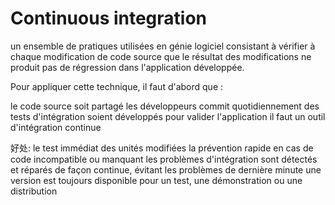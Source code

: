 # Continuous integration

un ensemble de pratiques utilisées en génie logiciel consistant à vérifier à chaque modification de code source que le résultat des modifications ne produit pas de régression dans l'application développée.

Pour appliquer cette technique, il faut d'abord que :

le code source soit partagé
les développeurs commit quotidiennement
des tests d'intégration soient développés pour valider l'application
il faut un outil d'intégration continue

好处:
le test immédiat des unités modifiées
la prévention rapide en cas de code incompatible ou manquant
les problèmes d'intégration sont détectés et réparés de façon continue, évitant les problèmes de dernière minute
une version est toujours disponible pour un test, une démonstration ou une distribution
